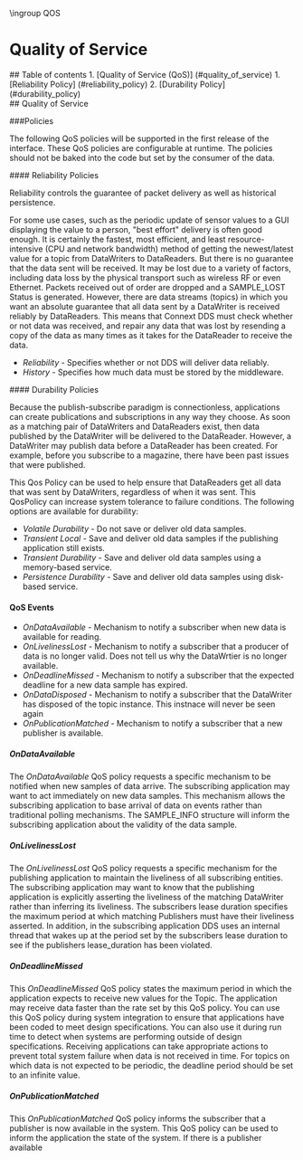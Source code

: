 \ingroup QOS

# Quality of Service

<div id='table_of_contents'/>
## Table of contents
1. [Quality of Service (QoS)] (#quality_of_service)
   1. [Reliability Policy] (#reliability_policy)
   2. [Durability Policy] (#durability_policy)


<div id='qos'/>
## Quality of Service

###Policies

The following QoS policies will be supported in the first release of the interface.  These QoS policies are configurable at runtime.  The policies should not be baked into the code but set by the consumer of the data.

<div id='reliability_policy' />
#### Reliability Policies

Reliability controls the guarantee of packet delivery as well as historical persistence.

For some use cases, such as the periodic update of sensor values to a GUI displaying the value to a person, "best effort" delivery is often good enough. It is certainly the fastest, most efficient, and least resource-intensive (CPU and network bandwidth) method of getting the newest/latest value for a topic from DataWriters to DataReaders. But there is no guarantee that the data sent will be received. It may be lost due to a variety of factors, including data loss by the physical transport such as wireless RF or even Ethernet. Packets received out of order are dropped and a SAMPLE_LOST Status is generated.
However, there are data streams (topics) in which you want an absolute guarantee that all data sent by a DataWriter is received reliably by DataReaders. This means that Connext DDS must check whether or not data was received, and repair any data that was lost by resending a copy of the data as many times as it takes for the DataReader to receive the data.

* *Reliability* - Specifies whether or not DDS will deliver data reliably.
* *History* - Specifies how much data must be stored by the middleware.

<div id='durability_policy' />
#### Durability Policies

Because the publish-subscribe paradigm is connectionless, applications can create publications and subscriptions in any way they choose. As soon as a matching pair of DataWriters and DataReaders exist, then data published by the DataWriter will be delivered to the DataReader. However, a DataWriter may publish data before a DataReader has been created. For example, before you subscribe to a magazine, there have been past issues that were published.

This Qos Policy can be used to help ensure that DataReaders get all data that was sent by DataWriters, regardless of when it was sent. This QosPolicy can increase system tolerance to failure conditions.  The following options are available for durability:

* *Volatile Durability* - Do not save or deliver old data samples.
* *Transient Local* - Save and deliver old data samples if the publishing application still exists.
* *Transient Durability* - Save and deliver old data samples using a memory-based service.
* *Persistence Durability* - Save and deliver old data samples using disk-based service.

#### QoS Events

* *OnDataAvailable* - Mechanism to notify a subscriber when new data is available for reading.             
* *OnLivelinessLost* - Mechanism to notify a subscriber that a producer of data is no longer valid. Does not tell us why the DataWrtier is no longer available.
* *OnDeadlineMissed* - Mechanism to notify a subscriber that the expected deadline for a new data sample has expired.
* *OnDataDisposed* - Mechanism to notify a subscriber that the DataWriter has disposed of the topic instance.  This instnace will never be seen again
* *OnPublicationMatched* - Mechanism to notify a subscriber that a new publisher is available.

##### OnDataAvailable

The *OnDataAvailable* QoS policy requests a specific mechanism to be notified when new samples of data arrive.  The subscribing application may want to act immediately on new data samples.  This mechanism allows the subscribing application to base arrival of data on events rather than traditional polling mechanisms.  The SAMPLE_INFO structure will inform the subscribing application about the validity of the data sample.

##### OnLivelinessLost

The *OnLivelinessLost* QoS policy requests a specific mechanism for the publishing application to maintain the liveliness of all subscribing entities. The subscribing application may want to know that the publishing application is explicitly asserting the liveliness of the matching DataWriter rather than inferring its liveliness.  The subscribers lease duration specifies the maximum period at which matching Publishers must have their liveliness asserted. In addition, in the subscribing application DDS uses an internal thread that wakes up at the period set by the subscribers lease duration to see if the publishers lease_duration has been violated.

##### OnDeadlineMissed

This *OnDeadlineMissed* QoS policy states the maximum period in which the application expects to receive new values for the Topic. The application may receive data faster than the rate set by this QoS policy.  You can use this QoS policy during system integration to ensure that applications have been coded to meet design specifications. You can also use it during run time to detect when systems are performing outside of design specifications. Receiving applications can take appropriate actions to prevent total system failure when data is not received in time. For topics on which data is not expected to be periodic, the deadline period should be set to an infinite value.

##### OnPublicationMatched

This *OnPublicationMatched* QoS policy informs the subscriber that a publisher is now available in the system.  This QoS policy can be used to inform the application the state of the system.  If there is a publisher available 
